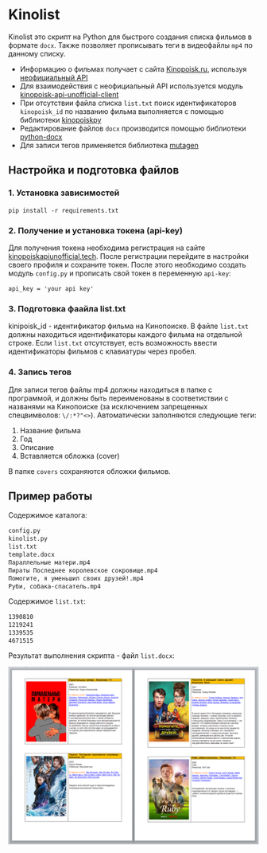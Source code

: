 # Kinolist

Kinolist это скрипт на Python для быстрого создания списка фильмов в формате `docx`. Также позволяет прописывать теги в видеофайлы `mp4` по данному списку.

* Информацию о фильмах получает с сайта [Kinopoisk.ru](https://www.kinopoisk.ru), используя [неофициальный API](https://kinopoiskapiunofficial.tech)
* Для взаимодействия с неофициальный API используется модуль [kinopoisk-api-unofficial-client](https://github.com/masterWeber/kinopoisk-api-unofficial-client)
* При отсутствии файла списка `list.txt` поиск идентификаторов `kinopoisk_id` по названию фильма выполняется с помощью библиотеки [kinopoiskpy](https://github.com/ramusus/kinopoiskpy)
* Редактирование файлов `docx` производится помощью библиотеки [python-docx](https://github.com/python-openxml/python-docx)
* Для записи тегов применяется библиотека [mutagen](https://mutagen.readthedocs.io/)

## Настройка и подготовка файлов

### 1. Установка зависимостей
    pip install -r requirements.txt 

### 2. Получение и установка токена (api-key)
Для получения токена необходима регистрация на сайте
[kinopoiskapiunofficial.tech](https://kinopoiskapiunofficial.tech). После регистрации перейдите в
настройки своего профиля и сохраните токен. После этого необходимо создать модуль `config.py` и прописать свой токен в переменную `api-key`:

    api_key = 'your api key'

### 3. Подготовка фаайла list.txt
kinipoisk_id - идентификатор фильма на Кинопоиске. В файле `list.txt` должны находиться идентификаторы каждого фильма на отдельной строке. Если `list.txt` отсутствует, есть возможность ввести идентификаторы фильмов с клавиатуры через пробел.

### 4. Запись тегов
Для записи тегов файлы mp4 должны находиться в папке с программой, и должны быть переименованы в соответиствии с названями на Кинопоиске (за исключением запрещенных спецвимволов: `\/:*?"<>`). Автоматически заполняются следующие теги:
1. Название фильма
2. Год
3. Описание
4. Вставляется обложка (cover)

В папке `covers` сохраняются обложки фильмов.

## Пример работы
Содержимое каталога:
```
config.py
kinolist.py
list.txt
template.docx
Параллельные матери.mp4
Пираты Последнее королевское сокровище.mp4
Помогите, я уменьшил своих друзей!.mp4
Руби, собака-спасатель.mp4
```

Содержимое `list.txt`:

    1390810
    1219241
    1339535
    4671515

Результат выполнения скрипта - файл `list.docx`:

![list.docx](./screens/list_example.png)